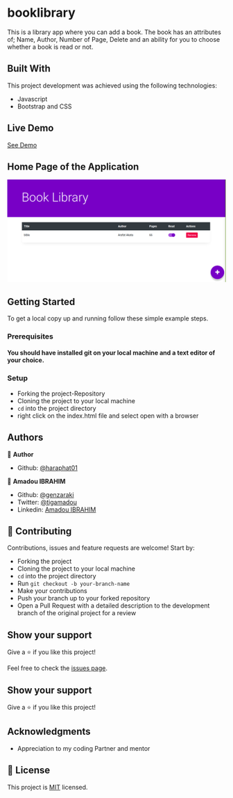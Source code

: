 # booklibrary

This is a library app where you can add a book. The book has an attributes of; Name, Author, Number of Page, Delete and an ability for you to choose whether a book is read or not.

## Built With
This project development was achieved using the following technologies:

- Javascript
- Bootstrap and CSS

## Live Demo

[See Demo](https://tigamadou.github.io/booklibrary/) 

## Home Page of the Application
![screenshot](lib.png)


## Getting Started

To get a local copy up and running follow these simple example steps.

### Prerequisites

#### You should have installed git on your local machine and a text editor of your choice.
### Setup

- Forking the project-Repository
- Cloning the project to your local machine
- `cd` into the project directory
- right click on the index.html file and select open with a browser


## Authors

👤 **Author**

- Github: [@haraphat01](https://github.com/haraphat01)


👤 **Amadou IBRAHIM**

- Github: [@genzaraki](https://github.com/tigamadou)
- Twitter: [@tigamadou](https://twitter.com/tigamadou)
- Linkedin: [Amadou IBRAHIM](https://www.linkedin.com/in/amadou-ibrahim-75769167/)




## 🤝 Contributing

Contributions, issues and feature requests are welcome! Start by:

- Forking the project
- Cloning the project to your local machine
- `cd` into the project directory
- Run `git checkout -b your-branch-name`
- Make your contributions
- Push your branch up to your forked repository
- Open a Pull Request with a detailed description to the development branch of the original project for a review


## Show your support

Give a ⭐️ if you like this project!

Feel free to check the [issues page](issues/).

## Show your support

Give a ⭐️ if you like this project!

## Acknowledgments

- Appreciation to my coding Partner and mentor

## 📝 License

This project is [MIT](lic.url) licensed.

